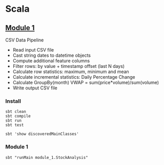 # Scala

## [Module 1](MODULE_1.md)

CSV Data Pipeline
- Read input CSV file
- Cast string dates to datetime objects
- Compute additional feature columns
- Filter rows: by value + timestamp offset (last N days)
- Calculate row statistics: maximum, minimum and mean
- Calculate incremental statistics: Daily Percentage Change 
- Calculate GroupBy(month) VWAP = sum(price*volume)/sum(volume)
- Write output CSV file 

### Install
```
sbt clean
sbt compile
sbt run
sbt test

sbt 'show discoveredMainClasses'
```

### Module 1
```
sbt "runMain module_1.StockAnalysis"
```